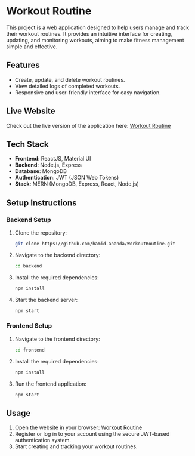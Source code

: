 
# Workout Routine

This project is a web application designed to help users manage and track their workout routines. It provides an intuitive interface for creating, updating, and monitoring workouts, aiming to make fitness management simple and effective.

## Features

- Create, update, and delete workout routines.
- View detailed logs of completed workouts.
- Responsive and user-friendly interface for easy navigation.

## Live Website

Check out the live version of the application here: [Workout Routine](https://workoutroutine.mhananda.info/)

## Tech Stack

- **Frontend**: ReactJS, Material UI
- **Backend**: Node.js, Express
- **Database**: MongoDB
- **Authentication**: JWT (JSON Web Tokens)
- **Stack**: MERN (MongoDB, Express, React, Node.js)

## Setup Instructions

### Backend Setup

1. Clone the repository:
   ```bash
   git clone https://github.com/hamid-ananda/WorkoutRoutine.git
   ```
2. Navigate to the backend directory:
   ```bash
   cd backend
   ```
3. Install the required dependencies:
   ```bash
   npm install
   ```
4. Start the backend server:
   ```bash
   npm start
   ```

### Frontend Setup

1. Navigate to the frontend directory:
   ```bash
   cd frontend
   ```
2. Install the required dependencies:
   ```bash
   npm install
   ```
3. Run the frontend application:
   ```bash
   npm start
   ```

## Usage

1. Open the website in your browser: [Workout Routine](https://workoutroutine.mhananda.info/)
2. Register or log in to your account using the secure JWT-based authentication system.
3. Start creating and tracking your workout routines.

